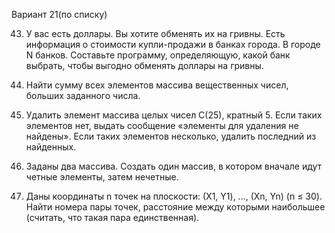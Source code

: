 Вариант 21(по списку)

43. У вас есть доллары. Вы хотите обменять их на гривны. Есть информация о стоимости купли-продажи в банках города. В городе N банков. 
Составьте программу, определяющую, какой банк выбрать, чтобы выгодно обменять доллары на гривны.

68. Найти сумму всех элементов массива вещественных чисел, больших заданного числа.

93. Удалить элемент массива целых чисел C(25), кратный 5. 
Если таких элементов нет, выдать сообщение «элементы для удаления не найдены». Если таких элементов несколько, удалить последний из найденных.

118. Заданы два массива. Создать один массив, в котором вначале идут четные элементы, затем нечетные.

143. Даны координаты n точек на плоскости: (Х1, Y1), ..., (Хn, Yn) (n ≤ 30). 
Найти номера пары точек, расстояние между которыми наибольшее (считать, что такая пара единственная).
